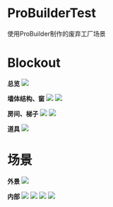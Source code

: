 # ProBuilderTest
使用ProBuilder制作的废弃工厂场景

Blockout
===
**总览**
![](https://raw.githubusercontent.com/Crescenthy/ProBuilderTest/main/screenshot/01.png)

**墙体结构、窗**
![](https://raw.githubusercontent.com/Crescenthy/ProBuilderTest/main/screenshot/06.png)
![](https://raw.githubusercontent.com/Crescenthy/ProBuilderTest/main/screenshot/05.png)

**房间、梯子**
![](https://raw.githubusercontent.com/Crescenthy/ProBuilderTest/main/screenshot/04.png)
![](https://raw.githubusercontent.com/Crescenthy/ProBuilderTest/main/screenshot/03.png)

**道具**
![](https://raw.githubusercontent.com/Crescenthy/ProBuilderTest/main/screenshot/02.png)

场景
===
**外景**
![](https://raw.githubusercontent.com/Crescenthy/ProBuilderTest/main/screenshot/07.png)

**内部**
![](https://raw.githubusercontent.com/Crescenthy/ProBuilderTest/main/screenshot/08.png)
![](https://raw.githubusercontent.com/Crescenthy/ProBuilderTest/main/screenshot/09.png)
![](https://raw.githubusercontent.com/Crescenthy/ProBuilderTest/main/screenshot/10.png)
![](https://raw.githubusercontent.com/Crescenthy/ProBuilderTest/main/screenshot/11.png)
